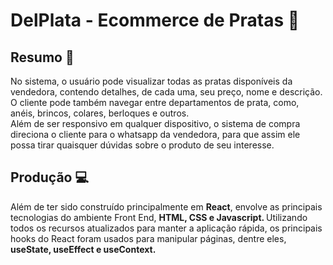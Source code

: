 # DelPlata - Ecommerce de Pratas :ring:

## Resumo :book:
<p>No sistema, o usuário pode visualizar todas as pratas disponíveis da vendedora, contendo detalhes, de cada uma, seu preço, nome e descrição. O cliente pode também navegar entre departamentos de prata, como, anéis, brincos, colares, berloques e outros.<br>
Além de ser responsivo em qualquer dispositivo, o sistema de compra direciona o cliente para o whatsapp da vendedora, para que assim ele possa tirar quaisquer dúvidas sobre o produto de seu interesse.</p>

## Produção :computer:
<p>Além de ter sido construído principalmente em <b>React</b>, envolve as principais tecnologias do ambiente Front End, <b>HTML, CSS e Javascript. </b>
Utilizando todos os recursos atualizados para manter a aplicação rápida, os principais hooks do React foram usados para manipular páginas, dentre eles, <b>useState, useEffect e useContext.</b> </p>

